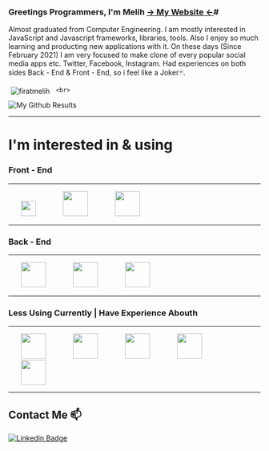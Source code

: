 ### Greetings Programmers, I'm Melih [-> My Website <-][website]#

Almost graduated from Computer Engineering.
I am mostly interested in JavaScript and Javascript frameworks, libraries, tools. Also I enjoy so much learning and producting new applications with it. On these days (Since February 2021) I am very focused to make clone of every popular social media apps etc. Twitter, Facebook, Instagram. Had experiences on both sides Back - End & Front - End, so i feel like a Joker🃏.

   <p><img hspace="5" align="left" src="https://github-readme-stats.vercel.app/api/top-langs/?username=firatmelih&layout=compact&hide=html" alt="firatmelih"/> 
     
     <br>
     
![My Github Results](https://github-readme-stats.vercel.app/api?username=firatmelih&show_icons=true)

  </p>
  
<hr>

# I'm interested in & using

### Front - End

<hr>
<p  float="left">
 <a  href="https://vuejs.org/"  target="_blank"><img hspace="25" height="30"  src="https://cdn.discordapp.com/attachments/750658674078253158/815449924246175774/vuejs.png"></a> 
<a  href="https://reactjs.org/"  target="_blank"><img hspace="25" height="50"  src="https://www.vectorlogo.zone/logos/reactjs/reactjs-ar21.svg"></a> 
<a  href="https://sass-lang.com/"  target="_blank"><img hspace="25" height="50"  src="https://www.vectorlogo.zone/logos/sass-lang/sass-lang-icon.svg"></a>
</p>

<hr>

### Back - End

<hr>
<p float="left">
<a  href="https://nodejs.org/en/docs/"  target="_blank"><img hspace="25" height="50"  src="https://www.vectorlogo.zone/logos/nodejs/nodejs-ar21.svg"></a>
<a  href="https://expressjs.com/"  target="_blank"><img hspace="25" height="50"  src="https://cdn.discordapp.com/attachments/750658674078253158/815450529336393739/express.png"></a>
<a  href="https://www.mongodb.com/"  target="_blank"><img hspace="25" height="50"  src="https://www.vectorlogo.zone/logos/mongodb/mongodb-ar21.svg"></a>
</p>

<hr>

### Less Using Currently | Have Experience Abouth

<hr>
<p float="left">
<a  href="https://docs.microsoft.com/en-us/dotnet/core/introduction"  target="_blank"><img  hspace="25" height="50"  src="https://upload.wikimedia.org/wikipedia/commons/thumb/e/ee/.NET_Core_Logo.svg/1200px-.NET_Core_Logo.svg.png"></a>
<a  href="https://www.postgresql.org/"  target="_blank"><img hspace="25" height="50"  src="https://www.vectorlogo.zone/logos/postgresql/postgresql-ar21.svg"></a>
<a  href="https://docs.microsoft.com/en-us/sql/ssms/download-sql-server-management-studio-ssms?view=sql-server-ver15"  target="_blank"><img hspace="25" height="50"   src="https://www.svgrepo.com/show/303229/microsoft-sql-server-logo.svg"></a>
<a  href="https://git-scm.com/"  target="_blank"><img hspace="25" height="50"  src="https://www.vectorlogo.zone/logos/git-scm/git-scm-ar21.svg"></a>
<a  href="https://ubuntu.com/"  target="_blank"><img hspace="25" height="50"  src="https://www.vectorlogo.zone/logos/ubuntu/ubuntu-ar21.svg"></a>
  </p>

<hr>

## Contact Me 📫

[![Linkedin Badge](https://img.shields.io/twitter/url?color=lightblue&label=Firatmelih&logo=linkedin&logoColor=lightblue&style=for-the-badge&url=https%3A%2F%2Fwww.linkedin.com%2Fin%2F)](https://www.linkedin.com/in/firatmelih/)

[website]: https://firatmelih.github.io/
